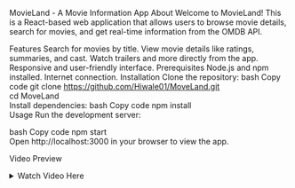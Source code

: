 MovieLand - A Movie Information App
About
Welcome to MovieLand! This is a React-based web application that allows users to browse movie details, search for movies, and get real-time information from the OMDB API.

Features
Search for movies by title.
View movie details like ratings, summaries, and cast.
Watch trailers and more directly from the app.
Responsive and user-friendly interface.
Prerequisites
Node.js and npm installed.
Internet connection.
Installation
Clone the repository:
bash
Copy code
git clone https://github.com/Hiwale01/MoveLand.git  
cd MoveLand  
Install dependencies:
bash
Copy code
npm install  
Usage
Run the development server:

bash
Copy code
npm start  
Open http://localhost:3000 in your browser to view the app.

Video Preview
<details> <summary>Watch Video Here</summary> https://drive.google.com/file/d/1kh-8R18f6617CMK553idH0cLxHTeARB8/view?usp=drive_link
Contributing
Contributions are welcome! Feel free to fork this repository and submit pull requests.

License
This project is licensed under the MIT License.

Happy watching on MovieLand!

